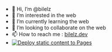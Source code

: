 - 👋 Hi, I’m @bilelz
- 👀 I’m interested in the web
- 🌱 I’m currently learning the web
- 💞️ I’m looking to collaborate on the web
- 📫 How to reach me : [bilelz.dev](https://bilelz.dev)
- [![Deploy static content to Pages](https://github.com/bilelz/www/actions/workflows/static.yml/badge.svg)](https://github.com/bilelz/www/actions/workflows/static.yml)
<!---
bilelz/bilelz is a ✨ special ✨ repository because its `README.md` (this file) appears on your GitHub profile.
You can click the Preview link to take a look at your changes.
--->
